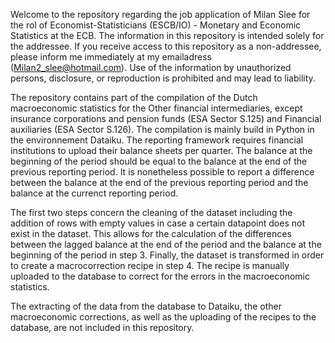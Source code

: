 Welcome to the repository regarding the job application of Milan Slee for the rol of Economist-Statisticians (ESCB/IO) - Monetary and Economic Statistics at the ECB.
The information in this repository is intended solely for the addressee. If you receive access to this repository as a non-addressee, please inform me immediately at my emailadress (Milan2_slee@hotmail.com). 
Use of the information by unauthorized persons, disclosure, or reproduction is prohibited and may lead to liability.

The repository contains part of the compilation of the Dutch macroeconomic statistics for the Other financial intermediaries, except insurance corporations and pension funds (ESA Sector S.125) and Financial auxiliaries (ESA Sector S.126).
The compilation is mainly build in Python in the environnement Dataiku.
The reporting framework requires financial institutions to upload their balance sheets per quarter. The balance at the beginning of the period should be equal to the balance at the end of the previous reporting period.
It is nonetheless possible to report a difference between the balance at the end of the previous reporting period and the balance at the currenct reporting period.

The first two steps concern the cleaning of the dataset including the addition of rows with empty values in case a certain datapoint does not exist in the dataset.
This allows for the calculation of the differences between the lagged balance at the end of the period and the balance at the beginning of the period in step 3.
Finally, the dataset is transformed in order to create a macrocorrection recipe in step 4. The recipe is manually uploaded to the database to correct for the errors in the macroeconomic statistics.

The extracting of the data from the database to Dataiku, the other macroeconomic corrections, as well as the uploading of the recipes to the database,  are not included in this repository. 

